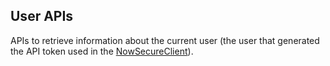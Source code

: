 ## User APIs

APIs to retrieve information about the current user (the user that generated the API token used in the [NowSecureClient](#nowsecureclient)).
